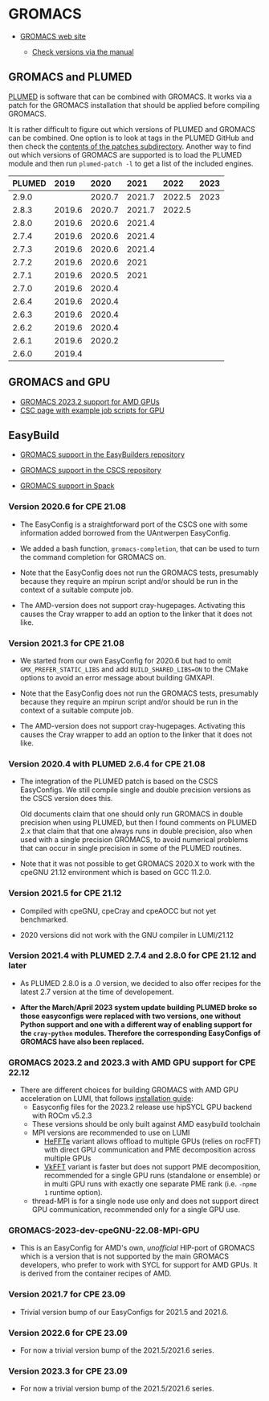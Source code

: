 # GROMACS

  * [GROMACS web site](http://www.gromacs.org/)

      * [Check versions via the manual](https://manual.gromacs.org/)


## GROMACS and PLUMED

[PLUMED](https://www.plumed.org/) is software that can be combined with GROMACS.
It works via a patch for the GROMACS installation that should be applied before
compiling GROMACS.

It is rather difficult to figure out which versions of PLUMED and GROMACS can be
combined. One option is to look at tags in the PLUMED GitHub and then check the
[contents of the patches subdirectory](https://github.com/plumed/plumed2/tree/master/patches).
Another way to find out which versions of GROMACS are supported is to load the
PLUMED module and then run ``plumed-patch -l`` to get a list of the included
engines.

| PLUMED  | 2019   | 2020   | 2021   | 2022   | 2023   |
|:--------|:-------|:-------|:-------|:-------|:-------| 
| 2.9.0   |        | 2020.7 | 2021.7 | 2022.5 | 2023   |
| 2.8.3   | 2019.6 | 2020.7 | 2021.7 | 2022.5 |        |
| 2.8.0   | 2019.6 | 2020.6 | 2021.4 |        |        |
| 2.7.4   | 2019.6 | 2020.6 | 2021.4 |        |        |
| 2.7.3   | 2019.6 | 2020.6 | 2021.4 |        |        |
| 2.7.2   | 2019.6 | 2020.6 | 2021   |        |        |
| 2.7.1   | 2019.6 | 2020.5 | 2021   |        |        |
| 2.7.0   | 2019.6 | 2020.4 |        |        |        |
| 2.6.4   | 2019.6 | 2020.4 |        |        |        |
| 2.6.3   | 2019.6 | 2020.4 |        |        |        |
| 2.6.2   | 2019.6 | 2020.4 |        |        |        |
| 2.6.1   | 2019.6 | 2020.2 |        |        |        |
| 2.6.0   | 2019.4 |        |        |        |        |

## GROMACS and GPU

  * [GROMACS 2023.2 support for AMD GPUs](https://manual.gromacs.org/2023.2/install-guide/index.html#sycl-gpu-acceleration-for-amd-gpus)
  * [CSC page with example job scripts for GPU](https://docs.csc.fi/apps/gromacs/#example-batch-script-for-lumi-full-gpu-node)

## EasyBuild

  * [GROMACS support in the EasyBuilders repository](https://github.com/easybuilders/easybuild-easyconfigs/tree/main/easybuild/easyconfigs/g/GROMACS)

  * [GROMACS support in the CSCS repository](https://github.com/eth-cscs/production/tree/master/easybuild/easyconfigs/g/GROMACS)

  * [GROMACS support in Spack](https://github.com/spack/spack/tree/develop/var/spack/repos/builtin/packages/gromacs)


### Version 2020.6 for CPE 21.08

  * The EasyConfig is a straightforward port of the CSCS one with some information
    added borrowed from the UAntwerpen EasyConfig.

  * We added a bash function, ``gromacs-completion``, that can be used to turn the
    command completion for GROMACS on.

  * Note that the EasyConfig does not run the GROMACS tests, presumably because they
    require an mpirun script and/or should be run in the context of a suitable compute
    job.

  * The AMD-version does not support cray-hugepages. Activating this causes the Cray
    wrapper to add an option to the linker that it does not like.


### Version 2021.3 for CPE 21.08

  * We started from our own EasyConfig for 2020.6 but had to omit ``GMX_PREFER_STATIC_LIBS``
    and add ``BUILD_SHARED_LIBS=ON`` to the CMake options to avoid an error message about
    building GMXAPI.

  * Note that the EasyConfig does not run the GROMACS tests, presumably because they
    require an mpirun script and/or should be run in the context of a suitable compute
    job.

  * The AMD-version does not support cray-hugepages. Activating this causes the Cray
    wrapper to add an option to the linker that it does not like.


### Version 2020.4 with PLUMED 2.6.4 for CPE 21.08

  * The integration of the PLUMED patch is based on the CSCS EasyConfigs. We still
    compile single and double precision versions as the CSCS version does this.

    Old documents claim that one should only run GROMACS in double precision when
    using PLUMED, but then I found comments on PLUMED 2.x that claim that that one
    always runs in double precision, also when used with a single precision GROMACS,
    to avoid numerical problems that can occur in single precision in some of the
    PLUMED routines.
    
  * Note that it was not possible to get GROMACS 2020.X to work with the cpeGNU 21.12 
    environment which is based on GCC 11.2.0.


### Version 2021.5 for CPE 21.12

  * Compiled with cpeGNU, cpeCray and cpeAOCC but not yet benchmarked.
  
  * 2020 versions did not work with the GNU compiler in LUMI/21.12
  

### Version 2021.4 with PLUMED 2.7.4 and 2.8.0 for CPE 21.12 and later

  * As PLUMED 2.8.0 is a .0 version, we decided to also offer recipes for the latest
    2.7 version at the time of developement.
    
  * **After the March/April 2023 system update building PLUMED broke so those easyconfigs
    were replaced with two versions, one without Python support and one with a different way
    of enabling support for the `cray-python` modules. Therefore the corresponding 
    EasyConfigs of GROMACS have also been replaced.**

### GROMACS 2023.2 and 2023.3 with AMD GPU support for CPE 22.12

  * There are different choices for building GROMACS with AMD GPU acceleration on LUMI, that follows [installation guide](https://manual.gromacs.org/2023.2/install-guide/index.html#sycl-gpu-acceleration-for-amd-gpus):
    * Easyconfig files for the 2023.2 release use hipSYCL GPU backend with ROCm v5.2.3
    * These versions should be only built against AMD easybuild toolchain
    * MPI versions are recommended to use on LUMI
       * [HeFFTe](https://manual.gromacs.org/2023.2/install-guide/index.html#using-heffte) variant allows offload to multiple GPUs (relies on rocFFT) with direct GPU communication and PME decomposition across multiple GPUs
       * [VkFFT](https://manual.gromacs.org/2023.2/install-guide/index.html#using-vkfft) variant is faster but does not support PME decomposition, recommended for a single GPU runs (standalone or ensemble) or in multi GPU runs with exactly one separate PME rank (i.e. `-npme 1` runtime option).
    * thread-MPI is for a single node use only and does not support direct GPU communication, recommended only for a single GPU use.
 
### GROMACS-2023-dev-cpeGNU-22.08-MPI-GPU

  * This is an EasyConfig for AMD's own, _unofficial_ HIP-port of GROMACS which is a version
    that is not supported by the main GROMACS developers, who prefer to work with
    SYCL for support for AMD GPUs. It is derived from the container recipes of AMD.

### Version 2021.7 for CPE 23.09

-   Trivial version bump of our EasyConfigs for 2021.5 and 2021.6.


### Version 2022.6 for CPE 23.09

-   For now a trivial version bump of the 2021.5/2021.6 series.


### Version 2023.3 for CPE 23.09

-   For now a trivial version bump of the 2021.5/2021.6 series.
